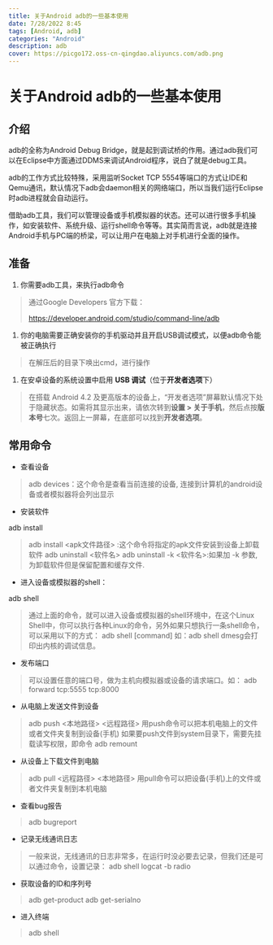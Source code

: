 ```yaml
---
title: 关于Android adb的一些基本使用
date: 7/28/2022 8:45
tags: [Android, adb]
categories: "Android"
description: adb
cover: https://picgo172.oss-cn-qingdao.aliyuncs.com/adb.png
---
```


# 关于Android adb的一些基本使用

## 介绍

adb的全称为Android Debug Bridge，就是起到调试桥的作用。通过adb我们可以在Eclipse中方面通过DDMS来调试Android程序，说白了就是debug工具。

adb的工作方式比较特殊，采用监听Socket TCP 5554等端口的方式让IDE和Qemu通讯，默认情况下adb会daemon相关的网络端口，所以当我们运行Eclipse时adb进程就会自动运行。

借助adb工具，我们可以管理设备或手机模拟器的状态。还可以进行很多手机操作，如安装软件、系统升级、运行shell命令等等。其实简而言说，adb就是连接Android手机与PC端的桥梁，可以让用户在电脑上对手机进行全面的操作。

## 准备

1. 你需要adb工具，来执行adb命令


> 通过Google Developers 官方下载：
>
> https://developer.android.com/studio/command-line/adb

1. 你的电脑需要正确安装你的手机驱动并且开启USB调试模式，以便adb命令能被正确执行

> 在解压后的目录下唤出cmd，进行操作

1. 在安卓设备的系统设置中启用 **USB 调试**（位于**开发者选项**下）

> 在搭载 Android 4.2 及更高版本的设备上，“开发者选项”屏幕默认情况下处于隐藏状态。如需将其显示出来，请依次转到**设置 > 关于手机**，然后点按**版本号**七次。返回上一屏幕，在底部可以找到**开发者选项**。
>

## 常用命令

- 查看设备

> adb devices：这个命令是查看当前连接的设备, 连接到计算机的android设备或者模拟器将会列出显示

- 安装软件

adb install

> adb install <apk文件路径> :这个命令将指定的apk文件安装到设备上卸载软件
> adb uninstall <软件名>
> adb uninstall -k <软件名>:如果加 -k 参数,为卸载软件但是保留配置和缓存文件.

- 进入设备或模拟器的shell：

adb shell

> 通过上面的命令，就可以进入设备或模拟器的shell环境中，在这个Linux Shell中，你可以执行各种Linux的命令，另外如果只想执行一条shell命令，可以采用以下的方式：
> adb shell [command]
> 如：adb shell dmesg会打印出内核的调试信息。

- 发布端口

> 可以设置任意的端口号，做为主机向模拟器或设备的请求端口。如：
> adb forward tcp:5555 tcp:8000

- 从电脑上发送文件到设备

> adb push <本地路径> <远程路径>
> 用push命令可以把本机电脑上的文件或者文件夹复制到设备(手机)
> 如果要push文件到system目录下，需要先挂载读写权限，即命令 adb remount
>
> 

- 从设备上下载文件到电脑

> adb pull <远程路径> <本地路径>
> 用pull命令可以把设备(手机)上的文件或者文件夹复制到本机电脑

- 查看bug报告

> adb bugreport

- 记录无线通讯日志

> 一般来说，无线通讯的日志非常多，在运行时没必要去记录，但我们还是可以通过命令，设置记录：
> adb shell logcat -b radio

- 获取设备的ID和序列号

> adb get-product
> adb get-serialno

- 进入终端

> adb shell

